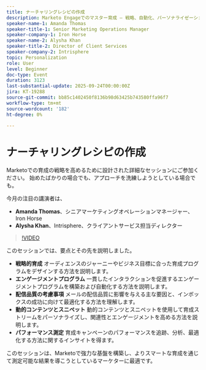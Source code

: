 ```yaml
---
title: ナーチャリングレシピの作成
description: Marketo Engageでのマスター育成 – 戦略、自動化、パーソナライゼーション、パフォーマンストラッキングを学び、エンゲージメントと結果を強化します。
speaker-name-1: Amanda Thomas
speaker-title-1: Senior Marketing Operations Manager
speaker-company-1: Iron Horse
speaker-name-2: Alysha Khan
speaker-title-2: Director of Client Services
speaker-company-2: Intrisphere
topic: Personalization
role: User
level: Beginner
doc-type: Event
duration: 3123
last-substantial-update: 2025-09-24T00:00:00Z
jira: KT-19288
source-git-commit: bb85c1402450f8136b98d63425b743580ffa96f7
workflow-type: tm+mt
source-wordcount: '182'
ht-degree: 0%

---
```



# ナーチャリングレシピの作成

Marketoでの育成の戦略を高めるために設計された詳細なセッションにご参加ください。 始めたばかりの場合でも、アプローチを洗練しようとしている場合でも。

今月の注目の講演者は、

* **Amanda Thomas**、シニアマーケティングオペレーションマネージャー、Iron Horse
* **Alysha Khan**、Intrisphere、クライアントサービス担当ディレクター

>[!VIDEO](https://video.tv.adobe.com/v/3475224/?learn=on&enablevpops)

このセッションでは、要点とその先を説明しました。

* **戦略的育成** オーディエンスのジャーニーやビジネス目標に合った育成プログラムをデザインする方法を説明します。
* **エンゲージメントプログラム** 一貫したインタラクションを促進するエンゲージメントプログラムを構築および自動化する方法を説明します。
* **配信品質の考慮事項** メールの配信品質に影響を与える主な要因と、インボックスの成功に向けて最適化する方法を理解します。
* **動的コンテンツとスニペット** 動的コンテンツとスニペットを使用して育成ストリームをパーソナライズし、関連性とエンゲージメントを高める方法を説明します。
* **パフォーマンス測定** 育成キャンペーンのパフォーマンスを追跡、分析、最適化する方法に関するインサイトを得ます。

このセッションは、Marketoで強力な基盤を構築し、よりスマートな育成を通じて測定可能な結果を導こうとしているマーケターに最適です。


